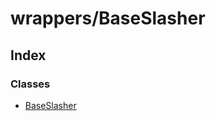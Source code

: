# wrappers/BaseSlasher

## Index

### Classes

* [BaseSlasher](../classes/_wrappers_baseslasher_.baseslasher.md)

